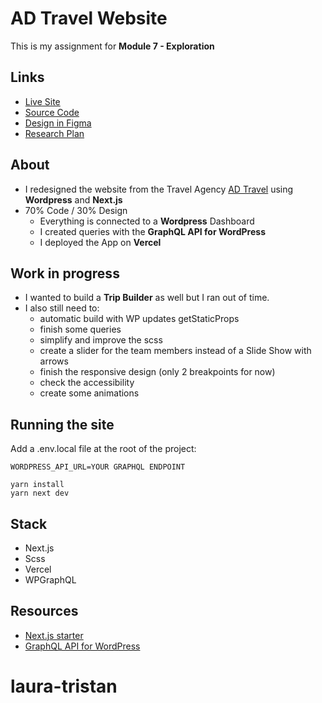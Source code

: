 # AD Travel Website

This is my assignment for **Module 7 - Exploration**

## Links

- [Live Site](https://adtravel.vercel.app/)
- [Source Code](https://github.com/tristan-sch/adtravel)
- [Design in Figma](https://www.figma.com/file/UZvRBsLBbBPICrp4t56L7q/AD-Travel---Design-system?node-id=106%3A2)
- [Research Plan](https://docs.google.com/document/d/1Lq--M53CwQ4ZyFjOFD1ZwGI5e80EkSEynTXy66MiCKQ/edit)

## About

- I redesigned the website from the Travel Agency [AD Travel](http://adtravel.is/) using **Wordpress** and **Next.js**
- 70% Code / 30% Design
  - Everything is connected to a **Wordpress** Dashboard
  - I created queries with the **GraphQL API for WordPress**
  - I deployed the App on **Vercel**

## Work in progress

- I wanted to build a **Trip Builder** as well but I ran out of time.
- I also still need to:
  - automatic build with WP updates getStaticProps
  - finish some queries
  - simplify and improve the scss
  - create a slider for the team members instead of a Slide Show with arrows
  - finish the responsive design (only 2 breakpoints for now)
  - check the accessibility
  - create some animations

## Running the site

Add a .env.local file at the root of the project:

```
WORDPRESS_API_URL=YOUR GRAPHQL ENDPOINT
```

```
yarn install
yarn next dev
```

## Stack

- Next.js
- Scss
- Vercel
- WPGraphQL

## Resources

- [Next.js starter](https://github.com/vercel/next.js/tree/canary/examples/cms-wordpress)
- [GraphQL API for
  WordPress](https://www.wpgraphql.com/)
# laura-tristan
